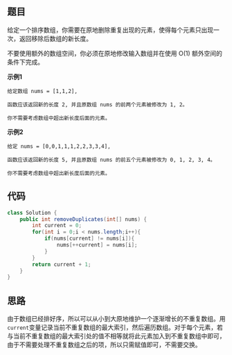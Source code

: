## 题目
给定一个排序数组，你需要在原地删除重复出现的元素，使得每个元素只出现一次，返回移除后数组的新长度。

不要使用额外的数组空间，你必须在原地修改输入数组并在使用 O(1) 额外空间的条件下完成。

**示例1**
```
给定数组 nums = [1,1,2], 

函数应该返回新的长度 2, 并且原数组 nums 的前两个元素被修改为 1, 2。 

你不需要考虑数组中超出新长度后面的元素。
```

**示例2**
```
给定 nums = [0,0,1,1,1,2,2,3,3,4],

函数应该返回新的长度 5, 并且原数组 nums 的前五个元素被修改为 0, 1, 2, 3, 4。

你不需要考虑数组中超出新长度后面的元素。
```

## 代码
```JAVA
class Solution {
    public int removeDuplicates(int[] nums) {
        int current = 0;
        for(int i = 0;i < nums.length;i++){
            if(nums[current] != nums[i]){
                nums[++current] = nums[i];
            }
        }
        return current + 1;
    }
}
```
## 思路

由于数组已经排好序，所以可以从小到大原地维护一个逐渐增长的不重复数组。用`current`变量记录当前不重复数组的最大索引，然后遍历数组。对于每个元素，若与当前不重复数组的最大索引处的值不相等就将此元素加入到不重复数组中即可，由于不需要处理不重复数组之后的项，所以只需赋值即可，不需要交换。
